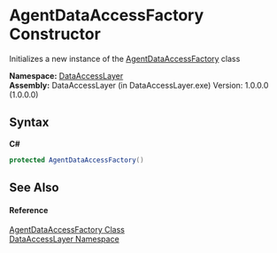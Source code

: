 # AgentDataAccessFactory Constructor 
 

Initializes a new instance of the <a href="ba84ab95-0995-10e8-acc6-5c7d6b369513">AgentDataAccessFactory</a> class

**Namespace:**&nbsp;<a href="a7c61f8d-f057-3930-35a0-27e5c277cc0e">DataAccessLayer</a><br />**Assembly:**&nbsp;DataAccessLayer (in DataAccessLayer.exe) Version: 1.0.0.0 (1.0.0.0)

## Syntax

**C#**<br />
``` C#
protected AgentDataAccessFactory()
```


## See Also


#### Reference
<a href="ba84ab95-0995-10e8-acc6-5c7d6b369513">AgentDataAccessFactory Class</a><br /><a href="a7c61f8d-f057-3930-35a0-27e5c277cc0e">DataAccessLayer Namespace</a><br />